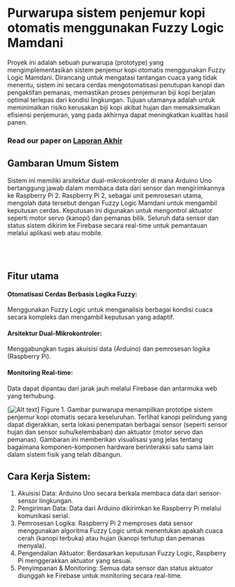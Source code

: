 # Purwarupa sistem penjemur kopi otomatis menggunakan Fuzzy Logic Mamdani
Proyek ini adalah sebuah purwarupa (prototype) yang mengimplementasikan sistem penjemur kopi otomatis menggunakan Fuzzy Logic Mamdani. Dirancang untuk mengatasi tantangan cuaca yang tidak menentu, sistem ini secara cerdas mengotomatisasi penutupan kanopi dan pengaktifan pemanas, memastikan proses penjemuran biji kopi berjalan optimal terlepas dari kondisi lingkungan. Tujuan utamanya adalah untuk meminimalkan risiko kerusakan biji kopi akibat hujan dan memaksimalkan efisiensi penjemuran, yang pada akhirnya dapat meningkatkan kualitas hasil panen.


### Read our paper on [Laporan Akhir](images/Laporan-Akhir-Sister.pdf)


## Gambaran Umum Sistem
Sistem ini memiliki arsitektur dual-mikrokontroler di mana Arduino Uno bertanggung jawab dalam membaca data dari sensor dan mengirimkannya ke Raspberry Pi 2. Raspberry Pi 2, sebagai unit pemrosesan utama, mengolah data tersebut dengan Fuzzy Logic Mamdani untuk mengambil keputusan cerdas. Keputusan ini digunakan untuk mengontrol aktuator seperti motor servo (kanopi) dan pemanas bilik. Seluruh data sensor dan status sistem dikirim ke Firebase secara real-time untuk pemantauan melalui aplikasi web atau mobile.

</br>
</br>

## Fitur utama

####  Otomatisasi Cerdas Berbasis Logika Fuzzy:
Menggunakan Fuzzy Logic untuk menganalisis berbagai kondisi cuaca secara kompleks dan mengambil keputusan yang adaptif.

#### Arsitektur Dual-Mikrokontroler:
Menggabungkan tugas akuisisi data (Arduino) dan pemrosesan logika (Raspberry Pi).

#### Monitoring Real-time:
Data dapat dipantau dari jarak jauh melalui Firebase dan antarmuka web yang terhubung.


[![Alt text](https://github.com/201solafide/penjemur-kopi/image/IMG20231216091411.jpg)]
Figure 1. Gambar purwarupa menampilkan prototipe sistem penjemur kopi otomatis secara keseluruhan. Terlihat kanopi pelindung yang dapat digerakkan, serta lokasi penempatan berbagai sensor (seperti sensor hujan dan sensor suhu/kelembaban) dan aktuator (motor servo dan pemanas). Gambaran ini memberikan visualisasi yang jelas tentang bagaimana komponen-komponen hardware berinteraksi satu sama lain dalam sistem fisik yang telah dibangun.


## Cara Kerja Sistem:
1. Akuisisi Data: Arduino Uno secara berkala membaca data dari sensor-sensor lingkungan.
2. Pengiriman Data: Data dari Arduino dikirimkan ke Raspberry Pi melalui komunikasi serial.
3. Pemrosesan Logika: Raspberry Pi 2 memproses data sensor menggunakan algoritma Fuzzy Logic untuk menentukan apakah cuaca cerah (kanopi terbuka) atau hujan (kanopi tertutup dan pemanas menyala).
4. Pengendalian Aktuator: Berdasarkan keputusan Fuzzy Logic, Raspberry Pi menggerakkan aktuator yang sesuai.
5. Penyimpanan & Monitoring: Semua data sensor dan status aktuator diunggah ke Firebase untuk monitoring secara real-time.
